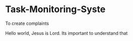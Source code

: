 # Task-Monitoring-Syste
To create complaints

Hello world, Jesus is Lord.
Its important to understand that
